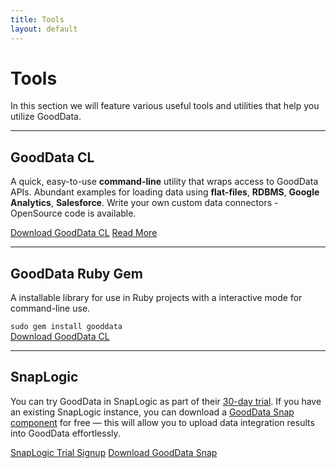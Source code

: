 ```yaml
---
title: Tools
layout: default
---
```


# Tools

In this section we will feature various useful tools and utilities that help you utilize GoodData.

-----

## GoodData CL
A quick, easy-to-use **command-line** utility that wraps access to GoodData APIs. Abundant examples for loading data using **flat-files**, **RDBMS**, **Google Analytics**, **Salesforce**. Write your own custom data connectors - OpenSource code is available.

<a class="greenButton" href="http://github.com/gooddata/GoodData-CL/downloads">Download GoodData CL</a>
<a class="greenButton" href="/gooddata-cl/">Read More</a>

-----

## GoodData Ruby Gem
A installable library for use in Ruby projects with a interactive mode for command-line use.

<code>sudo gem install gooddata</code>
<br>
<a class="greenButton" href="http://github.com/gooddata/gooddata-ruby/downloads">Download GoodData CL</a>

-----

## SnapLogic
You can try GoodData in SnapLogic as part of their [30-day trial](http://www.snaplogic.com/live-snaplogic-demo/). If you have an existing SnapLogic instance, you can download a [GoodData Snap component](http://store.snaplogic.com/collections/frontpage/products/good-data) for free &mdash; this will allow you to upload data integration results into GoodData effortlessly.

<a class="greenButton" href="http://www.snaplogic.com/live-snaplogic-demo/">SnapLogic Trial Signup</a>
<a class="greenButton" href="http://store.snaplogic.com/collections/frontpage/products/good-data">Download GoodData Snap</a>
